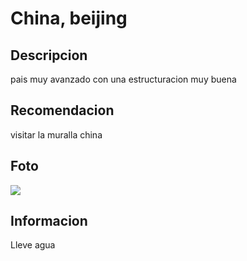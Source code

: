 # China, beijing

## Descripcion 

pais muy avanzado con una estructuracion muy buena

## Recomendacion

visitar la muralla china

## Foto
![](https://static.nationalgeographicla.com/files/styles/image_3200/public/nationalgeographic2710344.jpg?w=1600&h=1072)


## Informacion 

Lleve agua
